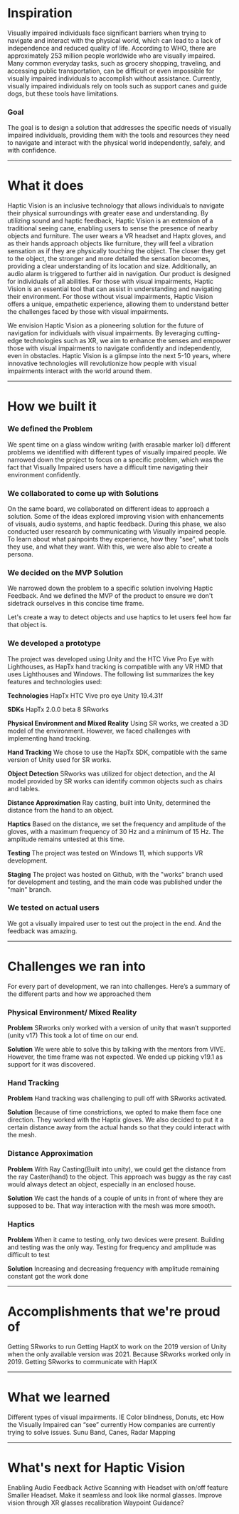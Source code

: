 # Inspiration
Visually impaired individuals face significant barriers when trying to navigate and interact with the physical world, which can lead to a lack of independence and reduced quality of life. According to WHO, there are approximately 253 million people worldwide who are visually impaired. Many common everyday tasks, such as grocery shopping, traveling, and accessing public transportation, can be difficult or even impossible for visually impaired individuals to accomplish without assistance. Currently, visually impaired individuals rely on tools such as support canes and guide dogs, but these tools have limitations. 

### Goal
The goal is to design a solution that addresses the specific needs of visually impaired individuals, providing them with the tools and resources they need to navigate and interact with the physical world independently, safely, and with confidence.

---

# What it does
Haptic Vision is an inclusive technology that allows individuals to navigate their physical surroundings with greater ease and understanding. By utilizing sound and haptic feedback, Haptic Vision is an extension of a traditional seeing cane, enabling users to sense the presence of nearby objects and furniture. The user wears a VR headset and Haptx gloves, and as their hands approach objects like furniture, they will feel a vibration sensation as if they are physically touching the object. The closer they get to the object, the stronger and more detailed the sensation becomes, providing a clear understanding of its location and size. Additionally, an audio alarm is triggered to further aid in navigation. 
Our product is designed for individuals of all abilities. For those with visual impairments, Haptic Vision is an essential tool that can assist in understanding and navigating their environment. For those without visual impairments, Haptic Vision offers a unique, empathetic experience, allowing them to understand better the challenges faced by those with visual impairments.

We envision Haptic Vision as a pioneering solution for the future of navigation for individuals with visual impairments. By leveraging cutting-edge technologies such as XR, we aim to enhance the senses and empower those with visual impairments to navigate confidently and independently, even in obstacles. Haptic Vision is a glimpse into the next 5-10 years, where innovative technologies will revolutionize how people with visual impairments interact with the world around them.

---

# How we built it
### We defined the Problem
We spent time on a glass window writing (with erasable marker lol) different problems we identified with different types of visually impaired people. We narrowed down the project to focus on a specific problem, which was the fact that Visually Impaired users have a difficult time navigating their environment confidently.

### We collaborated to come up with Solutions 
On the same board, we collaborated on different ideas to approach a solution. Some of the ideas explored improving vision with enhancements of visuals, audio systems, and haptic feedback. During this phase, we also conducted user research by communicating with Visually impaired people. To learn about what painpoints they experience, how they "see", what tools they use, and what they want. With this, we were also able to create a persona.

### We decided on the MVP Solution 
We narrowed down the problem to a specific solution involving Haptic Feedback. And we defined the MVP of the product to ensure we don't sidetrack ourselves in this concise time frame. 

Let's create a way to detect objects and use haptics to let users feel how far that object is.

### We developed a prototype
The project was developed using Unity and the HTC Vive Pro Eye with Lighthouses, as HapTx hand tracking is compatible with any VR HMD that uses Lighthouses and Windows. The following list summarizes the key features and technologies used:

**Technologies**
HapTx
HTC Vive pro eye 
Unity 19.4.31f

**SDKs**
HapTx 2.0.0 beta 8
SRworks 

**Physical Environment and Mixed Reality**
Using SR works, we created a 3D model of the environment. However, we faced challenges with implementing hand tracking.

**Hand Tracking**
We chose to use the HapTx SDK, compatible with the same version of Unity used for SR works.

**Object Detection**
SRworks was utilized for object detection, and the AI model provided by SR works can identify common objects such as chairs and tables.

**Distance Approximation**
Ray casting, built into Unity, determined the distance from the hand to an object.

**Haptics**
Based on the distance, we set the frequency and amplitude of the gloves, with a maximum frequency of 30 Hz and a minimum of 15 Hz. The amplitude remains untested at this time.

**Testing**
The project was tested on Windows 11, which supports VR development.

**Staging**
The project was hosted on Github, with the "works" branch used for development and testing, and the main code was published under the "main" branch.

### We tested on actual users
We got a visually impaired user to test out the project in the end. And the feedback was amazing. 

---

# Challenges we ran into 
For every part of development, we ran into challenges. Here’s a summary of the different parts and how we approached them 

### Physical Environment/ Mixed Reality
**Problem**
SRworks only worked with a version of unity that wasn’t supported (unity v17)
This took a lot of time on our end.

**Solution**
We were able to solve this by talking with the mentors from VIVE. However, the time frame was not expected. We ended up picking v19.1 as support for it was discovered.

### Hand Tracking
**Problem**
Hand tracking was challenging to pull off with SRworks activated. 

**Solution**
Because of time constrictions, we opted to make them face one direction. They worked with the Haptix gloves. 
We also decided to put it a certain distance away from the actual hands so that they could interact with the mesh.


### Distance Approximation
**Problem**
With Ray Casting(Built into unity), we could get the distance from the ray Caster(hand) to the object. This approach was buggy as the ray cast would always detect an object, especially in an enclosed house.

**Solution**
We cast the hands of a couple of units in front of where they are supposed to be. That way interaction with the mesh was more smooth.

### Haptics
**Problem**
When it came to testing, only two devices were present. Building and testing was the only way. 
Testing for frequency and amplitude was difficult to test

**Solution**
Increasing and decreasing frequency with amplitude remaining constant got the work done

---

# Accomplishments that we're proud of

Getting SRworks to run
Getting HaptX to work on the 2019 version of Unity when the only available version was 2021. Because SRworks worked only in 2019.
Getting SRworks to communicate with HaptX

---

# What we learned

Different types of visual impairments. IE Color blindness, Donuts, etc
How the Visually Impaired can “see” currently
How companies are currently trying to solve issues. Sunu Band, Canes, Radar Mapping

---

# What's next for Haptic Vision
Enabling Audio Feedback
Active Scanning with Headset with on/off feature
Smaller Headset. Make it seamless and look like normal glasses.
Improve vision through XR glasses recalibration
Waypoint Guidance?
